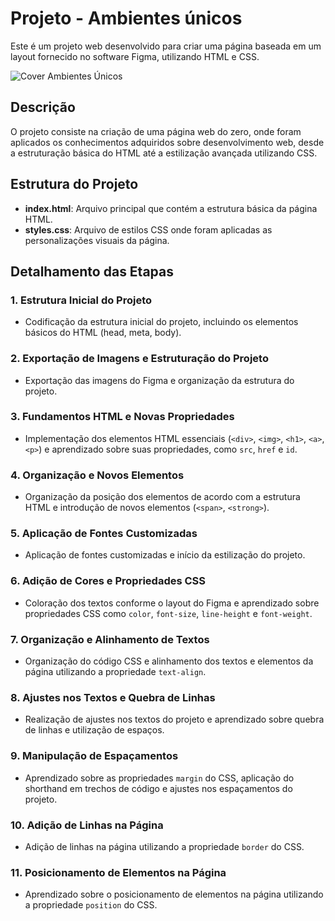 # Projeto - Ambientes únicos

Este é um projeto web desenvolvido para criar uma página baseada em um layout fornecido no software Figma, utilizando HTML e CSS.

![Cover Ambientes Únicos](https://github.com/CompanybLelis/Ambientes-Unicos/assets/69200014/b54d6c9d-8963-480c-9aad-ca94d8ce74f3)

## Descrição

O projeto consiste na criação de uma página web do zero, onde foram aplicados os conhecimentos adquiridos sobre desenvolvimento web, desde a estruturação básica do HTML até a estilização avançada utilizando CSS.

## Estrutura do Projeto

- **index.html**: Arquivo principal que contém a estrutura básica da página HTML.
- **styles.css**: Arquivo de estilos CSS onde foram aplicadas as personalizações visuais da página.

## Detalhamento das Etapas

### 1. Estrutura Inicial do Projeto
- Codificação da estrutura inicial do projeto, incluindo os elementos básicos do HTML (head, meta, body).

### 2. Exportação de Imagens e Estruturação do Projeto
- Exportação das imagens do Figma e organização da estrutura do projeto.

### 3. Fundamentos HTML e Novas Propriedades
- Implementação dos elementos HTML essenciais (`<div>`, `<img>`, `<h1>`, `<a>`, `<p>`) e aprendizado sobre suas propriedades, como `src`, `href` e `id`.

### 4. Organização e Novos Elementos
- Organização da posição dos elementos de acordo com a estrutura HTML e introdução de novos elementos (`<span>`, `<strong>`).

### 5. Aplicação de Fontes Customizadas
- Aplicação de fontes customizadas e início da estilização do projeto.

### 6. Adição de Cores e Propriedades CSS
- Coloração dos textos conforme o layout do Figma e aprendizado sobre propriedades CSS como `color`, `font-size`, `line-height` e `font-weight`.

### 7. Organização e Alinhamento de Textos
- Organização do código CSS e alinhamento dos textos e elementos da página utilizando a propriedade `text-align`.

### 8. Ajustes nos Textos e Quebra de Linhas
- Realização de ajustes nos textos do projeto e aprendizado sobre quebra de linhas e utilização de espaços.

### 9. Manipulação de Espaçamentos
- Aprendizado sobre as propriedades `margin` do CSS, aplicação do shorthand em trechos de código e ajustes nos espaçamentos do projeto.

### 10. Adição de Linhas na Página
- Adição de linhas na página utilizando a propriedade `border` do CSS.

### 11. Posicionamento de Elementos na Página
- Aprendizado sobre o posicionamento de elementos na página utilizando a propriedade `position` do CSS.
